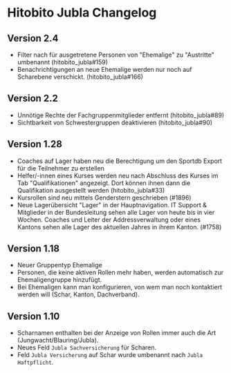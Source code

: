 # Hitobito Jubla Changelog

## Version 2.4

* Filter nach für ausgetretene Personen von "Ehemalige" zu "Austritte" umbenannt (hitobito_jubla#159)
* Benachrichtigungen an neue Ehemalige werden nur noch auf Scharebene verschickt. (hitobito_jubla#166)

## Version 2.2

* Unnötige Rechte der Fachgruppenmitglieder entfernt (hitobito_jubla#89)
* Sichtbarkeit von Schwestergruppen deaktivieren (hitobito_jubla#90)

## Version 1.28

* Coaches auf Lager haben neu die Berechtigung um den Sportdb Export für die Teilnehmer zu erstellen
* Helfer/-innen eines Kurses werden neu nach Abschluss des Kurses im Tab "Qualifikationen" angezeigt. Dort können ihnen dann die Qualifikation ausgestellt werden (hitobito_jubla#33)
* Kursrollen sind neu mittels Genderstern geschrieben (#1896)
* Neue Lagerübersicht "Lager" in der Hauptnavigation. IT Support & Mitglieder in der Bundesleitung sehen alle Lager von heute bis in vier Wochen. Coaches und Leiter der Addressverwaltung oder eines Kantons sehen alle Lager des aktuellen Jahres in ihrem Kanton. (#1758)

## Version 1.18

* Neuer Gruppentyp Ehemalige
* Personen, die keine aktiven Rollen mehr haben, werden automatisch zur Ehemaligengruppe hinzufügt.
* Bei Ehemaligen kann man konfigurieren, von wem man noch kontaktiert werden will (Schar, Kanton, Dachverband).

## Version 1.10

* Scharnamen enthalten bei der Anzeige von Rollen immer auch die Art (Jungwacht/Blauring/Jubla).
* Neues Feld `Jubla Sachversicherung` für Scharen.
* Feld `Jubla Versicherung` auf Schar wurde umbenannt nach `Jubla Haftpflicht`.
